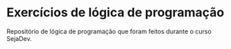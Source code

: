 # Exercícios de lógica de programação 

Repositório de lógica de programação que foram feitos durante o curso SejaDev.